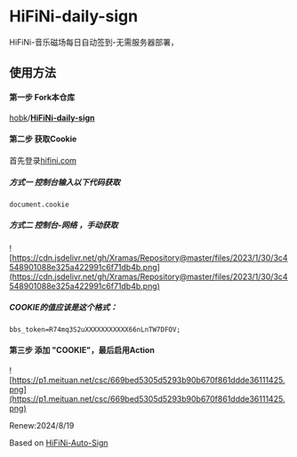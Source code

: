 # HiFiNi-daily-sign

HiFiNi-音乐磁场每日自动签到-无需服务器部署，

## 使用方法

#### 第一步 Fork本仓库

[hobk](https://github.com/hobk/)/**[HiFiNi-daily-sign](https://github.com/hobk/HiFiNi-daily-sign)**


#### 第二步 获取Cookie

首先登录[hifini.com](https://hifini.com/user-login.htm)

##### 方式一 控制台输入以下代码获取 
```
document.cookie
```

##### 方式二 控制台-网络 ，手动获取

![https://cdn.jsdelivr.net/gh/Xramas/Repository@master/files/2023/1/30/3c4548901088e325a422991c6f71db4b.png](https://cdn.jsdelivr.net/gh/Xramas/Repository@master/files/2023/1/30/3c4548901088e325a422991c6f71db4b.png)

##### COOKIE的值应该是这个格式：

```
bbs_token=R74mq3S2uXXXXXXXXXXX66nLnTW7DFOV;
```

#### 第三步 添加 "COOKIE"，最后启用Action

![https://p1.meituan.net/csc/669bed5305d5293b90b670f861ddde36111425.png](https://p1.meituan.net/csc/669bed5305d5293b90b670f861ddde36111425.png)

Renew:2024/8/19

Based on [HiFiNi-Auto-Sign](https://github.com/Xramas/HiFiNi-Auto-Sign)


